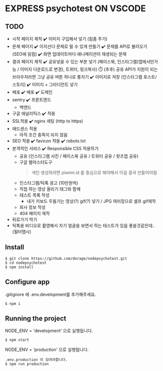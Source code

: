 # EXPRESS psychotest ON VSCODE

## TODO

-   시작 페이지 제작
    ✔️ 이미지 구입해서 넣기 (힘좀 주기)
-   문제 페이지
    ✔️ 이지선다 문제로 될 수 있게 만들기
    ✔️ 문제를 API로 불러오기 (SEO에 읽힘)
    ✔️ 화면 업데이트마다 애니메이션이 재생되는 문제
-   결과 페이지 제작
    ✔️ 공유넣을 수 있는 부분 넣기 (페이스북, 인스타그램(앱에서만가능 / 이미지 다운로드로 변경), 트위터, 링크복사)
    ⏱️ (추후) 공유 API가 지원이 되는 브라우저라면 그냥 공유 버튼 하나로 퉁치기
    ✔️ 이미지로 저장 (인스타그램 포스트/스토리)
    ✔️ 이미지 + 그라디언트 넣기
-   배포
    ✔️ 배포
    ✔️ 도메인
-   sentry
    ✔️ 프론트엔드
    -   백엔드
-   구글 애널리틱스
    ✔️ 적용
-   SSL적용
    ✔️ nginx 세팅 (http to https)
-   애드센스 적용
    -   아직 조건 충족이 되지 않음
-   SEO 적용
    ✔️ favicon 적용
    ✔️ robots.txt
-   본격적인 서비스
    ✔️ Responsible CSS 적용하기
    -   공유 (인스타그램 사진 / 페이스북 공유 / 트위터 공유 / 왓츠앱 공유)
    -   구글 웹마스터도구
        > 색인 생성하려면 piwimi.id 를 중심으로 해야해서 이걸 결국 만들어야됨
    -   인스타그램/틱톡 광고 (10만원씩)
    -   직접 하는 영상 올리기 태그와 함께
    -   테스트 목록 작성
        -   내가 키보드 두들기는 영상(?) gif(?) 넣기 / JPG 여러장으로 셀프 gif제작
    -   회사 정보 작성
    -   404 페이지 제작
-   뒤로가기 막기
-   틱톡용 비디오로 촬영해서 자기 얼굴을 보면서 하는 테스트가 있음 좋을것같은데.. (필터땜시)

## Install

    $ git clone https://github.com/dorage/nodepsychotest.git
    $ cd nodepsychotest
    $ npm install

## Configure app

.gitignore 에 .env.development를 추가해주세요.

    $ npm i

## Running the project

NODE_ENV = 'development' 으로 실행됩니다.

    $ npm start

NODE_ENV = 'production' 으로 실행됩니다.

    .env.production 이 있어야합니다.
    $ npm run production
